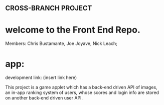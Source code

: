 ## CROSS-BRANCH PROJECT

# welcome to the Front End Repo.
Members: Chris Bustamante, Joe Joyave, Nick Leach;

# app:

development link: (insert link here)

This project is a game applet which has a back-end driven API of images, an in-app ranking system of users, whose scores and login info are stored on another back-end driven user API.
